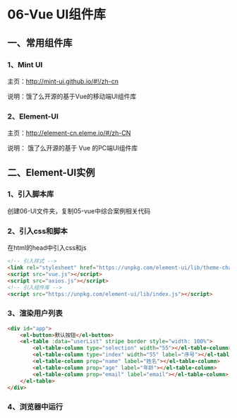 # 06-Vue UI组件库

## 一、常用组件库

### 1、Mint UI

主页：<http://mint-ui.github.io/#!/zh-cn>

说明：饿了么开源的基于Vue的移动端UI组件库

### 2、Element-UI

主页：<http://element-cn.eleme.io/#/zh-CN>

说明： 饿了么开源的基于 Vue 的PC端UI组件库

## 二、Element-UI实例

### 1、引入脚本库

创建06-UI文件夹，复制05-vue中综合案例相关代码

### 2、引入css和脚本

在html的head中引入css和js

```html
<!-- 引入样式 -->
<link rel="stylesheet" href="https://unpkg.com/element-ui/lib/theme-chalk/index.css">
<script src="vue.js"></script>
<script src="axios.js"></script>
<!-- 引入组件库 -->
<script src="https://unpkg.com/element-ui/lib/index.js"></script>
```

### 3、渲染用户列表

```html
<div id="app">
    <el-button>默认按钮</el-button>
    <el-table :data="userList" stripe border style="width: 100%">
        <el-table-column type="selection" width="55"></el-table-column>
        <el-table-column type="index" width="55" label="序号"></el-table-column>
        <el-table-column prop="name" label="姓名"></el-table-column>
        <el-table-column prop="age" label="年龄"></el-table-column>
        <el-table-column prop="email" label="email"></el-table-column>
    </el-table>
</div>
```

### 4、浏览器中运行
